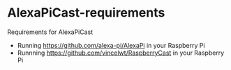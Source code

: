 # AlexaPiCast-requirements
Requirements for AlexaPiCast

* Running https://github.com/alexa-pi/AlexaPi in your Raspberry Pi
* Runnning https://github.com/vincelwt/RaspberryCast in your Raspberry Pi
